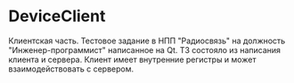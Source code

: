 # DeviceClient
Клиентская часть. Тестовое задание в НПП "Радиосвязь" на должность "Инженер-программист" написанное на Qt. ТЗ состояло из написания клиента и сервера. Клиент имеет внутренние регистры и может взаимодействовать с сервером.
